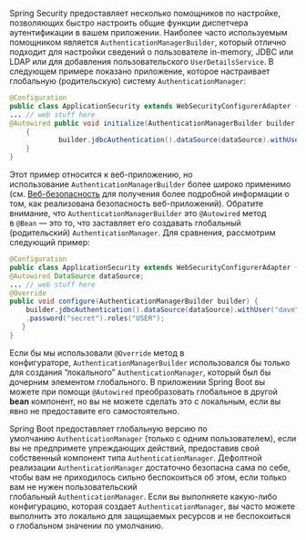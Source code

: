 Spring Security предоставляет несколько помощников по настройке, позволяющих быстро настроить общие функции диспетчера аутентификации в вашем приложении. Наиболее часто используемым помощником является `AuthenticationManagerBuilder`, который отлично подходит для настройки сведений о пользователе in-memory, JDBC или LDAP или для добавления пользовательского `UserDetailsService`. В следующем примере показано приложение, которое настраивает глобальную (родительскую) систему `AuthenticationManager`:
```java
@Configuration 
public class ApplicationSecurity extends WebSecurityConfigurerAdapter { 
... // web stuff here 
@Autowired public void initialize(AuthenticationManagerBuilder builder, DataSource dataSource) 
	{
			builder.jdbcAuthentication().dataSource(dataSource).withUser("dave")                    .password("secret").roles("USER"); 
	} 
}
```

Этот пример относится к веб-приложению, но использование `AuthenticationManagerBuilder` более широко применимо (см. [Веб-безопасность](obsidian://open?vault=Java&file=Java%2FSpring%2F%D0%90%D0%BD%D0%BD%D0%BE%D1%82%D0%B0%D1%86%D0%B8%D0%B8%2FSecurity%20(SS)%2F%D0%92%D0%B5%D0%B1-%D0%B1%D0%B5%D0%B7%D0%BE%D0%BF%D0%B0%D1%81%D0%BD%D0%BE%D1%81%D1%82%D1%8C) для получения более подробной информации о том, как реализована безопасность веб-приложений). Обратите внимание, что `AuthenticationManagerBuilder` это `@Autowired` метод в `@Bean` — это то, что заставляет его создавать глобальный (родительский) `AuthenticationManager`. Для сравнения, рассмотрим следующий пример:
```java
@Configuration 
public class ApplicationSecurity extends WebSecurityConfigurerAdapter {
@Autowired DataSource dataSource; 
... // web stuff here
@Override
public void configure(AuthenticationManagerBuilder builder) {     
    builder.jdbcAuthentication().dataSource(dataSource).withUser("dave") 
	.password("secret").roles("USER"); 
   } 
}
```
Если бы мы использовали `@Override` метод в конфигураторе, `AuthenticationManagerBuilder` использовался бы только для создания “локального” `AuthenticationManager`, который был бы дочерним элементом глобального. В приложении Spring Boot вы можете при помощи `@Autowired` преобразовать глобальное в другой **bean** компонент, но вы не можете сделать это с локальным, если вы явно не предоставите его самостоятельно.

Spring Boot предоставляет глобальную версию по умолчанию `AuthenticationManager` (только с одним пользователем), если вы не предпримете упреждающих действий, предоставив свой собственный компонент типа `AuthenticationManager`. Дефолтной реализации `AuthenticationManager`  достаточно безопасна сама по себе, чтобы вам не приходилось сильно беспокоиться об этом, если только вам не нужен пользовательский глобальный `AuthenticationManager`. Если вы выполняете какую-либо конфигурацию, которая создает `AuthenticationManager`, вы часто можете выполнить это локально для защищаемых ресурсов и не беспокоиться о глобальном значении по умолчанию.